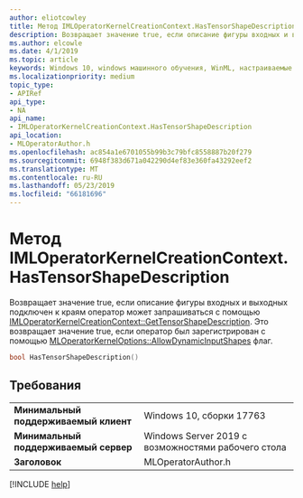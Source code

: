 ```yaml
---
author: eliotcowley
title: Метод IMLOperatorKernelCreationContext.HasTensorShapeDescription
description: Возвращает значение true, если описание фигуры входных и выходных подключен к краям оператор может запрашиваться с помощью **GetTensorShapeDescription**.
ms.author: elcowle
ms.date: 4/1/2019
ms.topic: article
keywords: Windows 10, windows машинного обучения, WinML, настраиваемые операторы, HasTensorShapeDescription
ms.localizationpriority: medium
topic_type:
- APIRef
api_type:
- NA
api_name:
- IMLOperatorKernelCreationContext.HasTensorShapeDescription
api_location:
- MLOperatorAuthor.h
ms.openlocfilehash: ac854a1e6701055b99b3c79bfc8558887b20f279
ms.sourcegitcommit: 6948f383d671a042290d4ef83e360fa43292eef2
ms.translationtype: MT
ms.contentlocale: ru-RU
ms.lasthandoff: 05/23/2019
ms.locfileid: "66181696"
---
```

# <a name="imloperatorkernelcreationcontexthastensorshapedescription-method"></a>Метод IMLOperatorKernelCreationContext.HasTensorShapeDescription

Возвращает значение true, если описание фигуры входных и выходных подключен к краям оператор может запрашиваться с помощью [IMLOperatorKernelCreationContext::GetTensorShapeDescription](IMLOperatorKernelCreationContext_GetTensorShapeDescription.md). Это возвращает значение true, если оператор был зарегистрирован с помощью [MLOperatorKernelOptions::AllowDynamicInputShapes](MLOperatorKernelOptions.md) флаг.

```cpp
bool HasTensorShapeDescription()
```

## <a name="requirements"></a>Требования

| | |
|-|-|
| **Минимальный поддерживаемый клиент** | Windows 10, сборки 17763 |
| **Минимальный поддерживаемый сервер** | Windows Server 2019 с возможностями рабочего стола |
| **Заголовок** | MLOperatorAuthor.h |

[!INCLUDE [help](../../includes/get-help.md)]
